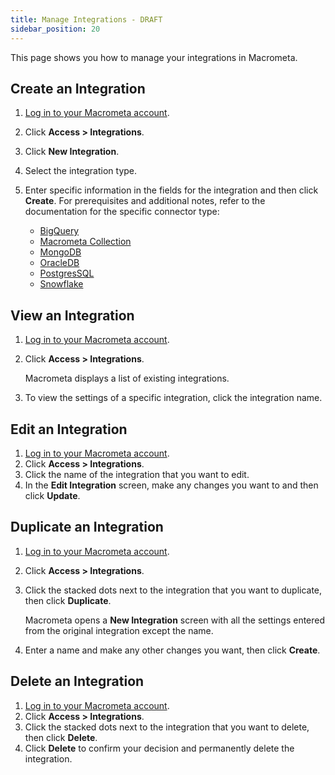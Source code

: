 ```yaml
---
title: Manage Integrations - DRAFT
sidebar_position: 20
---
```


This page shows you how to manage your integrations in Macrometa.

## Create an Integration

1. [Log in to your Macrometa account](https://auth-play.macrometa.io/).
2. Click **Access > Integrations**.
3. Click **New Integration**.
4. Select the integration type.
5. Enter specific information in the fields for the integration and then click **Create**. For prerequisites and additional notes, refer to the documentation for the specific connector type:

   - [BigQuery](connector-types/bigquery)
   - [Macrometa Collection](connector-types/mm-collection)
   - [MongoDB](connector-types/mongodb)
   - [OracleDB](connector-types/oracledb)
   - [PostgresSQL](connector-types/postgressql)
   - [Snowflake](connector-types/snowflake)

## View an Integration

1. [Log in to your Macrometa account](https://auth-play.macrometa.io/).
2. Click **Access > Integrations**.

   Macrometa displays a list of existing integrations.

3. To view the settings of a specific integration, click the integration name.

## Edit an Integration

1. [Log in to your Macrometa account](https://auth-play.macrometa.io/).
2. Click **Access > Integrations**.
3. Click the name of the integration that you want to edit.
4. In the **Edit Integration** screen, make any changes you want to and then click **Update**.

## Duplicate an Integration

1. [Log in to your Macrometa account](https://auth-play.macrometa.io/).
2. Click **Access > Integrations**.
3. Click the stacked dots next to the integration that you want to duplicate, then click **Duplicate**.

   Macrometa opens a **New Integration** screen with all the settings entered from the original integration except the name.

4. Enter a name and make any other changes you want, then click **Create**.

## Delete an Integration

1. [Log in to your Macrometa account](https://auth-play.macrometa.io/).
2. Click **Access > Integrations**.
3. Click the stacked dots next to the integration that you want to delete, then click **Delete**.
4. Click **Delete** to confirm your decision and permanently delete the integration.
